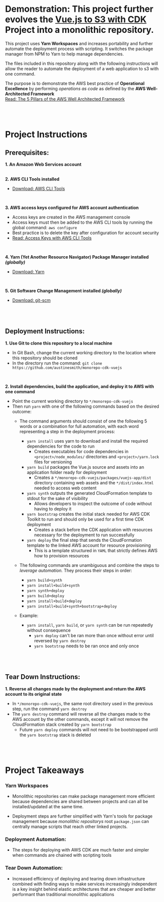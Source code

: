# Demonstration: This project further evolves the [Vue.js to S3 with CDK](https://github.com/austinesmith/cdk-and-vuejs-in-s3) Project into a monolithic repository.

This project uses **Yarn Workspaces** and increases portability and further automate the deployment process with scripting.  It switches the package manager from NPM to Yarn to help manage dependencies.

The files included in this repository along with the following instructions will allow the reader to automate the deployment of a web application to s3 with one command.

The purpose is to demonstrate the AWS best practice of **Operational Excellence** by performing *operations as code* as defined by the **AWS Well-Architected Framework**
<br/>[Read: The 5 Pillars of the AWS Well Architected Framework](https://aws.amazon.com/blogs/apn/the-5-pillars-of-the-aws-well-architected-framework/)
<br/><br/><br/><br/>


# Project Instructions

## Prerequisites:

**1. An Amazon Web Services account**
<br/><br/>

**2. AWS CLI Tools installed**
  * [Download: AWS CLI Tools](https://docs.aws.amazon.com/cli/latest/userguide/install-cliv2.html)
<br/>

**3. AWS access keys configured for AWS account authentication**
  * Access keys are created in the AWS management console
  * Access keys must then be added to the AWS CLI tools by running the global command: `aws configure`
  * Best practice is to delete the key after configuration for account security
  * [Read: Access Keys with AWS CLI Tools](https://docs.aws.amazon.com/cli/latest/userguide/cli-chap-configure.html)
<br/>

**4. Yarn (Yet Another Resource Navigator) Package Manager installed *(globally)***
  * [Download: Yarn](https://classic.yarnpkg.com/en/docs/install/)
<br/>
  
**5. Git Software Change Management installed *(globally)***
  * [Download: git-scm](https://git-scm.com/downloads)
<br/><br/><br/><br/>


## Deployment Instructions:

**1. Use Git to clone this repository to a local machine**
  * In Git Bash, change the current working directory to the location where this repository should be cloned
  * In the directory run the command: `git clone https://github.com/austinesmith/monorepo-cdk-vuejs`
<br/>

**2. Install dependencies, build the application, and deploy it to AWS with one command**
  * Point the current working directory to `*/monorepo-cdk-vuejs`
  * Then run `yarn` with one of the following commands based on the desired outcome:
    * The command arguments should consist of one the following 5 words or a combination for full automation, with each word representing a step in the deployment process:
      * `yarn install` uses yarn to download and install the required dependencies for the code to run
        * Creates executables for code dependencies in `<project>/node_modules/` directories and `<project>/yarn.lock` files for versioning
      * `yarn build` packages the Vue.js source and assets into an application folder ready for deployment
        * Creates a `*/monorepo-cdk-vuejs/packages/vuejs-app/dist` directory containing web assets and the `*/dist/index.html` needed to access web content
      * `yarn synth` outputs the generated CloudFormation template to stdout for the sake of visibility
        * Allows developers to inspect the outcome of code without having to deploy it
      * `yarn bootstrap` creates the initial stack needed for AWS CDK Toolkit to run and should only be used for a first time CDK deployment
        * Creates a stack before the CDK application with resources necessary for the deployment to run successfully
      * `yarn deploy` the final step that sends the CloudFormation template to the linked AWS account for resource provisioning
        * This is a template structured in `YAML` that strictly defines AWS how to provision resources
    * The following commands are unambiguous and combine the steps to *leverage automation.*  They process their steps in order:
      * `yarn build+synth`
      * `yarn install+build+synth`
      * `yarn synth+deploy`
      * `yarn build+deploy`
      * `yarn install+build+deploy`
      * `yarn install+build+synth+bootstrap+deploy`
      
    * Example:
      * `yarn install`, `yarn build`, or `yarn synth` can be run repeatedly without consequence
        * `yarn deploy` can't be ran more than once without error until reversed by `yarn destroy`
        * `yarn bootstrap` needs to be ran once and only once
<br/><br/><br/><br/>



## Tear Down Instructions:

**1. Reverse all changes made by the deployment and return the AWS account to its original state**
  * In `*/monorepo-cdk-vuejs`, the same root directory used in the previous step, run the command `yarn destroy`
  * The `yarn destroy` command will reverse all the changes made to the AWS account by the other commands, except it will not remove the CloudFormation stack created by `yarn bootstrap`
    * Future `yarn deploy` commands will not need to be bootstrapped until the `yarn bootstrap` stack is deleted
<br/><br/><br/><br/>



# Project Takeaways

### Yarn Workspaces

  * Monolithic repositories can make package management more efficient because dependencies are shared between projects and can all be installed/updated at the same time.
  
  * Deployment steps are further simplified with Yarn's tools for package management because *monolithic repositorys* root `package.json` can centrally manage scripts that reach other linked projects.
  

### Deployment Automation:

  * The steps for deploying with AWS CDK are much faster and simpler when commands are chained with scripting tools


### Tear Down Automation:

  * Increased efficiency of deploying and tearing down infrastructure combined with finding ways to make services increasingly independent is a key insight behind elastic architectures that are cheaper and better performant than traditional monolithic applications




